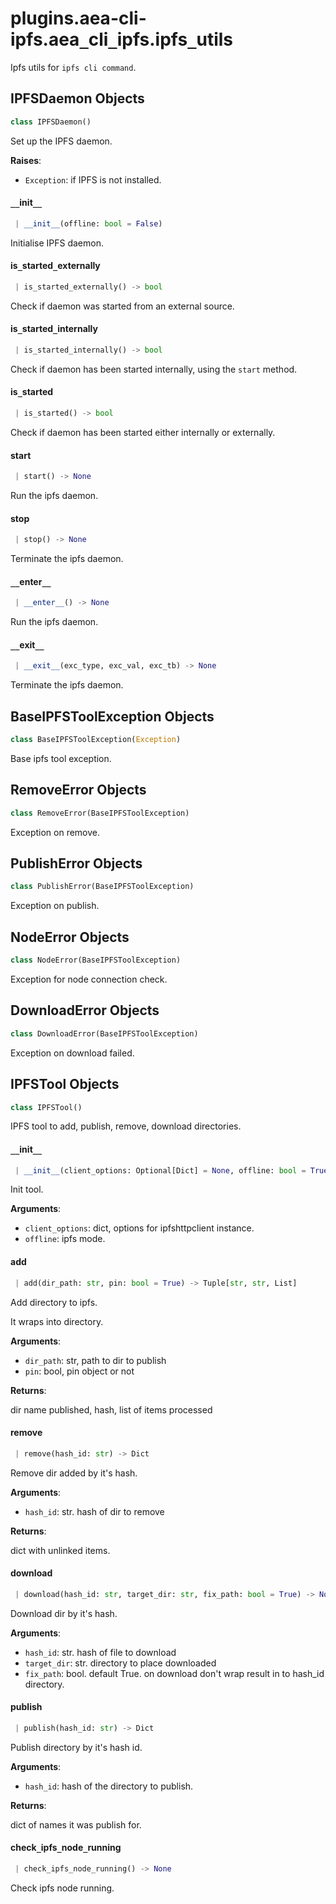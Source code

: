 <a name="plugins.aea-cli-ipfs.aea_cli_ipfs.ipfs_utils"></a>
# plugins.aea-cli-ipfs.aea`_`cli`_`ipfs.ipfs`_`utils

Ipfs utils for `ipfs cli command`.

<a name="plugins.aea-cli-ipfs.aea_cli_ipfs.ipfs_utils.IPFSDaemon"></a>
## IPFSDaemon Objects

```python
class IPFSDaemon()
```

Set up the IPFS daemon.

**Raises**:

- `Exception`: if IPFS is not installed.

<a name="plugins.aea-cli-ipfs.aea_cli_ipfs.ipfs_utils.IPFSDaemon.__init__"></a>
#### `__`init`__`

```python
 | __init__(offline: bool = False)
```

Initialise IPFS daemon.

<a name="plugins.aea-cli-ipfs.aea_cli_ipfs.ipfs_utils.IPFSDaemon.is_started_externally"></a>
#### is`_`started`_`externally

```python
 | is_started_externally() -> bool
```

Check if daemon was started from an external source.

<a name="plugins.aea-cli-ipfs.aea_cli_ipfs.ipfs_utils.IPFSDaemon.is_started_internally"></a>
#### is`_`started`_`internally

```python
 | is_started_internally() -> bool
```

Check if daemon has been started internally, using the `start` method.

<a name="plugins.aea-cli-ipfs.aea_cli_ipfs.ipfs_utils.IPFSDaemon.is_started"></a>
#### is`_`started

```python
 | is_started() -> bool
```

Check if daemon has been started either internally or externally.

<a name="plugins.aea-cli-ipfs.aea_cli_ipfs.ipfs_utils.IPFSDaemon.start"></a>
#### start

```python
 | start() -> None
```

Run the ipfs daemon.

<a name="plugins.aea-cli-ipfs.aea_cli_ipfs.ipfs_utils.IPFSDaemon.stop"></a>
#### stop

```python
 | stop() -> None
```

Terminate the ipfs daemon.

<a name="plugins.aea-cli-ipfs.aea_cli_ipfs.ipfs_utils.IPFSDaemon.__enter__"></a>
#### `__`enter`__`

```python
 | __enter__() -> None
```

Run the ipfs daemon.

<a name="plugins.aea-cli-ipfs.aea_cli_ipfs.ipfs_utils.IPFSDaemon.__exit__"></a>
#### `__`exit`__`

```python
 | __exit__(exc_type, exc_val, exc_tb) -> None
```

Terminate the ipfs daemon.

<a name="plugins.aea-cli-ipfs.aea_cli_ipfs.ipfs_utils.BaseIPFSToolException"></a>
## BaseIPFSToolException Objects

```python
class BaseIPFSToolException(Exception)
```

Base ipfs tool exception.

<a name="plugins.aea-cli-ipfs.aea_cli_ipfs.ipfs_utils.RemoveError"></a>
## RemoveError Objects

```python
class RemoveError(BaseIPFSToolException)
```

Exception on remove.

<a name="plugins.aea-cli-ipfs.aea_cli_ipfs.ipfs_utils.PublishError"></a>
## PublishError Objects

```python
class PublishError(BaseIPFSToolException)
```

Exception on publish.

<a name="plugins.aea-cli-ipfs.aea_cli_ipfs.ipfs_utils.NodeError"></a>
## NodeError Objects

```python
class NodeError(BaseIPFSToolException)
```

Exception for node connection check.

<a name="plugins.aea-cli-ipfs.aea_cli_ipfs.ipfs_utils.DownloadError"></a>
## DownloadError Objects

```python
class DownloadError(BaseIPFSToolException)
```

Exception on download failed.

<a name="plugins.aea-cli-ipfs.aea_cli_ipfs.ipfs_utils.IPFSTool"></a>
## IPFSTool Objects

```python
class IPFSTool()
```

IPFS tool to add, publish, remove, download directories.

<a name="plugins.aea-cli-ipfs.aea_cli_ipfs.ipfs_utils.IPFSTool.__init__"></a>
#### `__`init`__`

```python
 | __init__(client_options: Optional[Dict] = None, offline: bool = True)
```

Init tool.

**Arguments**:

- `client_options`: dict, options for ipfshttpclient instance.
- `offline`: ipfs mode.

<a name="plugins.aea-cli-ipfs.aea_cli_ipfs.ipfs_utils.IPFSTool.add"></a>
#### add

```python
 | add(dir_path: str, pin: bool = True) -> Tuple[str, str, List]
```

Add directory to ipfs.

It wraps into directory.

**Arguments**:

- `dir_path`: str, path to dir to publish
- `pin`: bool, pin object or not

**Returns**:

dir name published, hash, list of items processed

<a name="plugins.aea-cli-ipfs.aea_cli_ipfs.ipfs_utils.IPFSTool.remove"></a>
#### remove

```python
 | remove(hash_id: str) -> Dict
```

Remove dir added by it's hash.

**Arguments**:

- `hash_id`: str. hash of dir to remove

**Returns**:

dict with unlinked items.

<a name="plugins.aea-cli-ipfs.aea_cli_ipfs.ipfs_utils.IPFSTool.download"></a>
#### download

```python
 | download(hash_id: str, target_dir: str, fix_path: bool = True) -> None
```

Download dir by it's hash.

**Arguments**:

- `hash_id`: str. hash of file to download
- `target_dir`: str. directory to place downloaded
- `fix_path`: bool. default True. on download don't wrap result in to hash_id directory.

<a name="plugins.aea-cli-ipfs.aea_cli_ipfs.ipfs_utils.IPFSTool.publish"></a>
#### publish

```python
 | publish(hash_id: str) -> Dict
```

Publish directory by it's hash id.

**Arguments**:

- `hash_id`: hash of the directory to publish.

**Returns**:

dict of names it was publish for.

<a name="plugins.aea-cli-ipfs.aea_cli_ipfs.ipfs_utils.IPFSTool.check_ipfs_node_running"></a>
#### check`_`ipfs`_`node`_`running

```python
 | check_ipfs_node_running() -> None
```

Check ipfs node running.


